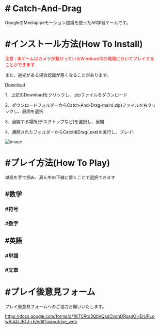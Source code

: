 <h1># Catch-And-Drag</h1>

GoogleのMediapipeモーション認識を使ったAR学習ゲームです。





<h1>#インストール方法(How To Install)</h1>

<p style = "color:rgb(255,0,0)">注意 : 本ゲームはカメラが繋がっているWindows10の環境においてプレイすることができます.
  
  また、逆光がある場合認識が悪くなることがあります。</p>

  <a href="https://github.com/hoon6620/Catch-And-Drag/archive/refs/heads/main.zip">Download</a>
  
1．上記のDownloadをクリックし、.zipファイルをダウンロード

2．ダウンロードフォルダーからCatch-And-Drag-main(.zip)ファイルを右クリックし、展開を選択

3．展開する場所(デスクトップなど)を選択し、展開

4．展開されたフォルダーからCatch&Drag(.exe)を実行し、プレイ!

![image](https://user-images.githubusercontent.com/52064857/139294525-8721184d-1a9e-4db7-8fea-44be15756499.png)






<h1>#プレイ方法(How To Play)</h1>

単語を手で掴み、真ん中の下線に置くことで選択できます

<h2>#数学</h2>
  <h3>#符号</h3>
  <h3>#数字</h3>
  
  
<h2>#英語</h2>
  <h3>#単語</h3>
  <h3>#文章</h3>





<h1>#プレイ後意見フォーム</h1>

プレイ後意見フォームへのご協力お願いいたします。

https://docs.google.com/forms/d/1hIT0Rto3QbVQsdOvdnDRosqOHErUPLowRuQzJBTJ-rE/edit?usp=drive_web
